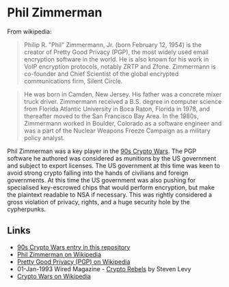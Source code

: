 
# Phil Zimmerman

From wikipedia:

> Philip R. "Phil" Zimmermann, Jr. (born February 12, 1954) is the creator of Pretty Good Privacy (PGP), the most widely used email encryption software in the world. He is also known for his work in VoIP encryption protocols, notably ZRTP and Zfone. Zimmermann is co-founder and Chief Scientist of the global encrypted communications firm, Silent Circle.

> He was born in Camden, New Jersey. His father was a concrete mixer truck driver. Zimmermann received a B.S. degree in computer science from Florida Atlantic University in Boca Raton, Florida in 1978, and thereafter moved to the San Francisco Bay Area. In the 1980s, Zimmermann worked in Boulder, Colorado as a software engineer and was a part of the Nuclear Weapons Freeze Campaign as a military policy analyst.

Phil Zimmerman was a key player in the [90s Crypto Wars](/events/90s_crypto_wars.md). The PGP software he authored was considered as munitions by the US government and subject to export licenses. The US government at this time was keen to avoid strong crypto falling into the hands of civilians and foreign governments. At this time the US government was also pushing for specialised key-escrowed chips that would perform encryption, but make the plaintext readable to NSA if necessary. This was rightly considered a gross violation of privacy, rights, and a huge security hole by the cypherpunks.

## Links

* [90s Crypto Wars entry in this repository](/people/90s_crypto_wars.md)
* [Phil Zimmerman on Wikipedia](https://en.wikipedia.org/wiki/Phil_Zimmermann)
* [Pretty Good Privacy (PGP) on Wikipedia](https://en.wikipedia.org/wiki/Pretty_Good_Privacy)
* 01-Jan-1993 Wired Magazine - [Crypto Rebels](https://www.wired.com/1993/02/crypto-rebels/) by Steven Levy
* [Crypto Wars on Wikipedia](https://en.wikipedia.org/wiki/Crypto_Wars)

